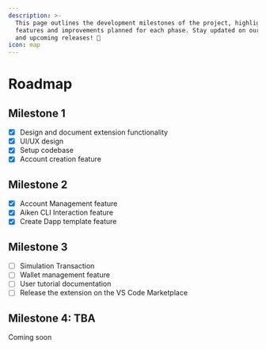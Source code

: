 ```yaml
---
description: >-
  This page outlines the development milestones of the project, highlighting key
  features and improvements planned for each phase. Stay updated on our progress
  and upcoming releases! 🚀
icon: map
---
```


# Roadmap

## Milestone 1 <a href="#phase-0-build-the-foundation-and-community-q2" id="phase-0-build-the-foundation-and-community-q2"></a>

* [x] Design and document extension functionality
* [x] UI/UX design
* [x] Setup codebase
* [x] Account creation feature

## Milestone 2 <a href="#phase-1-redacted-launch-q3" id="phase-1-redacted-launch-q3"></a>

* [x] Account Management feature
* [x] Aiken CLI Interaction feature
* [x] Create Dapp template feature

## Milestone 3 <a href="#phase-2-tba-q4" id="phase-2-tba-q4"></a>

* [ ] Simulation Transaction
* [ ] Wallet management feature
* [ ] User tutorial documentation
* [ ] Release the extension on the VS Code Marketplace

## Milestone 4: TBA <a href="#phase-2-tba-q4" id="phase-2-tba-q4"></a>

Coming soon

